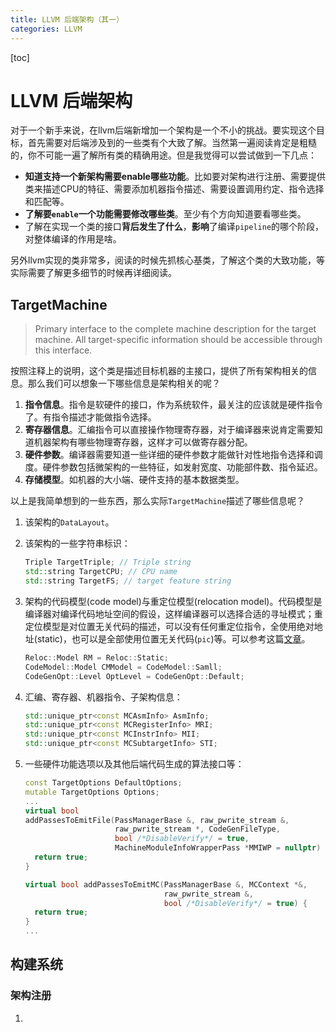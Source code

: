 ```yaml
---
title: LLVM 后端架构（其一）
categories: LLVM
---
```


[toc]

# LLVM 后端架构

对于一个新手来说，在llvm后端新增加一个架构是一个不小的挑战。要实现这个目标，首先需要对后端涉及到的一些类有个大致了解。当然第一遍阅读肯定是粗糙的，你不可能一遍了解所有类的精确用途。但是我觉得可以尝试做到一下几点：

* **知道支持一个新架构需要enable哪些功能**。比如要对架构进行注册、需要提供类来描述CPU的特征、需要添加机器指令描述、需要设置调用约定、指令选择和匹配等。
* **了解要`enable`一个功能需要修改哪些类**。至少有个方向知道要看哪些类。
* 了解在实现一个类的接口**背后发生了什么**，**影响**了编译`pipeline`的哪个阶段，对整体编译的作用是啥。

另外llvm实现的类非常多，阅读的时候先抓核心基类，了解这个类的大致功能，等实际需要了解更多细节的时候再详细阅读。

## TargetMachine

> Primary interface to the complete machine description for the target machine.  All target-specific information should be accessible through this interface.

按照注释上的说明，这个类是描述目标机器的主接口，提供了所有架构相关的信息。那么我们可以想象一下哪些信息是架构相关的呢？

1. **指令信息**。指令是软硬件的接口，作为系统软件，最关注的应该就是硬件指令了。有指令描述才能做指令选择。
2. **寄存器信息**。汇编指令可以直接操作物理寄存器，对于编译器来说肯定需要知道机器架构有哪些物理寄存器，这样才可以做寄存器分配。
3. **硬件参数**。编译器需要知道一些详细的硬件参数才能做针对性地指令选择和调度。硬件参数包括微架构的一些特征，如发射宽度、功能部件数、指令延迟。
4. **存储模型**。如机器的大小端、硬件支持的基本数据类型。

以上是我简单想到的一些东西，那么实际`TargetMachine`描述了哪些信息呢？

1. 该架构的`DataLayout`。

2. 该架构的一些字符串标识：

   ```cpp
   Triple TargetTriple; // Triple string
   std::string TargetCPU; // CPU name
   std::string TargetFS; // target feature string
   ```

3. 架构的代码模型(code model)与重定位模型(relocation model)。代码模型是编译器对编译代码地址空间的假设，这样编译器可以选择合适的寻址模式；重定位模型是对位置无关代码的描述，可以没有任何重定位指令，全使用绝对地址(static)，也可以是全部使用位置无关代码(`pic`)等。可以参考这篇[文章](https://doc.rust-lang.org/rustc/codegen-options/index.html)。

   ```cpp
   Reloc::Model RM = Reloc::Static;
   CodeModel::Model CMModel = CodeModel::Samll;
   CodeGenOpt::Level OptLevel = CodeGenOpt::Default;
   ```

4. 汇编、寄存器、机器指令、子架构信息：

   ```cpp
   std::unique_ptr<const MCAsmInfo> AsmInfo;
   std::unique_ptr<const MCRegisterInfo> MRI;
   std::unique_ptr<const MCInstrInfo> MII;
   std::unique_ptr<const MCSubtargetInfo> STI;
   ```

5. 一些硬件功能选项以及其他后端代码生成的算法接口等：

   ```cpp
   const TargetOptions DefaultOptions;
   mutable TargetOptions Options;
   ...
   virtual bool
   addPassesToEmitFile(PassManagerBase &, raw_pwrite_stream &,
                       raw_pwrite_stream *, CodeGenFileType,
                       bool /*DisableVerify*/ = true,
                       MachineModuleInfoWrapperPass *MMIWP = nullptr) {
     return true;
   }
   
   virtual bool addPassesToEmitMC(PassManagerBase &, MCContext *&,
                                  raw_pwrite_stream &,
                                  bool /*DisableVerify*/ = true) {
     return true;
   }
   ...
   ```





## 构建系统

### 架构注册

1. 
